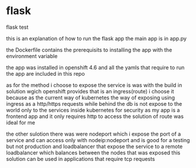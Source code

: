 # flask
flask test



this is an explanation of how to run the flask app 
the main app is in app.py



the Dockerfile contains the prerequisits to installing the app with the environment variable



the app was installed in openshift 4.6 and all the yamls that require to run the app are included in this repo




as for the method i choose to expose the service is was with the build in solution wgich openshift provides that is an ingress(route)
i choose it because as the current way of kubernetes the way of exposing using ingress as a http/https requests while behind the db is not expose to the world only to the services inside kubernetes for security
as my app is a frontend app and it only requires http to access the solution of route was ideal for me

the other sulotion there was were nodeport which i expose the port of a service and can access only with nodeip:nodeport and is good for a testing but not production
and loadbalancer that expose the service to a remote loadbalancer which balances between the nodes that was exposed this solution can be used in applications that require tcp requests 

